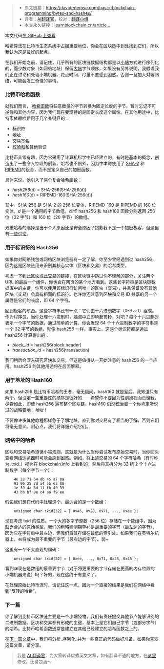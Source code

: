 
>- 原文链接：https://davidederosa.com/basic-blockchain-programming/bytes-and-hashes/
>- 译者：[AI翻译官](https://learnblockchain.cn/people/19584)，校对：[翻译小组](https://learnblockchain.cn/people/412)
>- 本文永久链接：[learnblockchain.cn/article…](https://learnblockchain.cn/article/8613)
    
本文代码[在 GitHub 上查看](https://github.com/keeshux/basic-blockchain-programming "字节和哈希")

哈希算法在比特币生态系统中占据重要地位，你会在区块链中到处找到它们，所以我认为这是最好的起点。

在我们开始之前，请记住，几乎所有的区块链数据结构都是以[小端](http://en.wikipedia.org/wiki/Endianness#Little-endian)方式进行序列化的，而少数对象（如网络地址）保留[大端](http://en.wikipedia.org/wiki/Endianness#Big-endian)字节顺序。如果没有另外说明，我假设我们正在讨论和处理小端机器。花点时间，尽量不要感到困惑，否则一旦加入对等网络，可能会发生奇怪的事情。

### 比特币哈希函数

就我们而言， [哈希函数](http://en.wikipedia.org/wiki/Hash_function)将任意数量的字节转换为固定长度的字节。暂时忘记不可逆性和其他内容，因为我们现在要坚持的是固定长度这个属性。在其他用途中，比特币依赖哈希用于几个关键目的：

*   标识符
*   地址
*   交易签名
*   [校验和](http://en.wikipedia.org/wiki/Checksum)和其他验证

比特币非常有趣，因为它采用了计算机科学中已经建立的，有时是基本的概念，创造出了一些令人惊叹的创新。哈希也不例外，因为中本聪使用了 [SHA-2](http://en.wikipedia.org/wiki/SHA-2) 和[RIPEMD](http://en.wikipedia.org/wiki/RIPEMD)的组合，而不是定义自己的加密函数。

具体来说，他引入了两个复合哈希函数：

*   _hash256_(d) = SHA-256(SHA-256(d))
*   _hash160_(d) = RIPEMD-160(SHA-256(d))

其中，SHA-256 是 SHA-2 的 256 位变体，RIPEMD-160 是 RIPEMD 的 160 位变体，_d_ 是一个通用的字节数组。难怪 hash256 和 hash160 函数分别返回 256 位（32 字节）和 160 位（20 字节）的数组。

双重哈希的选择是出于个人原因还是安全原因？抱歉我不是一个加密极客，但这里有[一些讨论](https://bitcointalk.org/index.php?topic=45456.0)。

### 用于标识符的 Hash256

如果你对网络钱包或网络区块浏览器有一定了解，你至少曾经遇到过 hash256，因为这是区块链用来识别其核心实体（区块和交易）的哈希类型。

考虑一下到[此区块](https://blockstream.info/block/00000000000000000ffd0d82302d4225aaa0ccfa29dc329f9e966b8fc83cbea5)或[此交易](https://blockstream.info/tx/46287164db45a78a9196257da45b62881e394a3d11fb403943bbbf8ec4aaf9ee)的链接，在区块链中跳过你不理解的部分，关注两个 URL 的最后一个组件，你也会在网页的某个地方看到。这些长字符串是区块链数据库中的主键，你可以使用该标识符访问唯一的区块（交易），并且保证没有其他区块（交易）会具有相同的标识符。也许你还注意到区块和交易 ID 共享的另一个属性是它们的长度，即 64 个字符。

回到极客的东西。这些字符串还有一点：它们由十六进制数字（0-9 a-f）组成。作为程序员，当你处理十六进制时，脑海中立即响起警铃，对吧？每个十六进制对表示一个字节的数据，通过简单的计算，你会发现 64 个十六进制数字的字符串是一个 32 字节的数组，就像 hash256 一样。事实上，这两个标识符都是通过 hash256 计算得出的：

*   _block\_id_ = hash256(block.header)
*   _transaction\_id_ = hash256(transaction)

我们稍后会深入研究区块和交易，但这是值得从一开始注意的 hash256 的一个应用。hash256 的其他用途将在后面解释。

### 用于地址的 Hash160

如果 hash256 是比特币哈希的王者，毫无疑问，hash160 就是皇后。我知道只有两个，但设定一些重要性的顺序是很好的——希望你不要因为性别歧视而责怪我。尽管如此，即使 hash256 遍布整个区块链，hash160 仍然统治着一个你肯定听说过的战略要地：_地址_！

不要像许多其他教程那样急于了解地址，直到你对交易有了相当的了解，否则它们将毫无意义。耐心点，我们将详细介绍它们。

### 网络中的哈希

区块和交易哈希遵循小端规则，这就是为什么当你尝试发布原始交易时，当你回头查看网络浏览器时可能会感到困惑。例如，将上述交易的 64 个字符哈希（有时称为_txid_）视为在 blockchain.info 上看到的，然后将其拆分为 32 组 2 个十六进制数字（每个字节一个）：

```
    46 28 71 64 db 45 a7 8a
    91 96 25 7d a4 5b 62 88
    1e 39 4a 3d 11 fb 40 39
    43 bb bf 8e c4 aa f9 ee
```    

假设我们想在代码中处理这个，最适合的是一个数组：

```
    unsigned char txid[32] = { 0x46, 0x28, 0x71, ..., 0xee };
```

现在考虑 txid 的性质，一个大的多字节整数（256 位）存储在一个数组中，因为缺乏合适的原始类型。我们的粗略猜测期望`46`是最重要的字节（最左边的字节），因为它在字符串中最左边，但我们将其存储在最低的索引处。如果我们在英特尔机器上，`46`将成为最不重要的字节（最右边的字节）。弱~

这里有一个不太直观的编码：
```
    unsigned char txid[32] = { 0xee, ..., 0x71, 0x28, 0x46 };
```

看到`46`现在是数组的最重要字节（对于将更重要的字节存储在更高的内存位置的小端机器来说）吗？好的，现在这终于有意义了。

在处理原始比特币流时，请记住这一点，因为一个直接的结果是我们在网络中看到“反转的哈希”。

### 下一篇

你了解到比特币区块链主要是一个小端怪物，我们有责任提交其他节点能够识别的二进制数据。区块和交易都有形成的主键，基本上是它们自己字节（或部分字节）的哈希。比特币哈希函数通常是建立在其他已经建立的哈希函数之上的。

在[下一篇文章](https://davidederosa.com/basic-blockchain-programming/serialization-part-one/)中，我们将分析_序列化_并为一些真正的代码做好准备。如果你喜欢这篇文章，请分享。

> 我是 [AI 翻译官](https://learnblockchain.cn/people/19584)，为大家转译优秀英文文章，如有翻译不通的地方，在[这里](https://github.com/lbc-team/Pioneer/blob/master/translations/8613.md)修改，还请包涵～